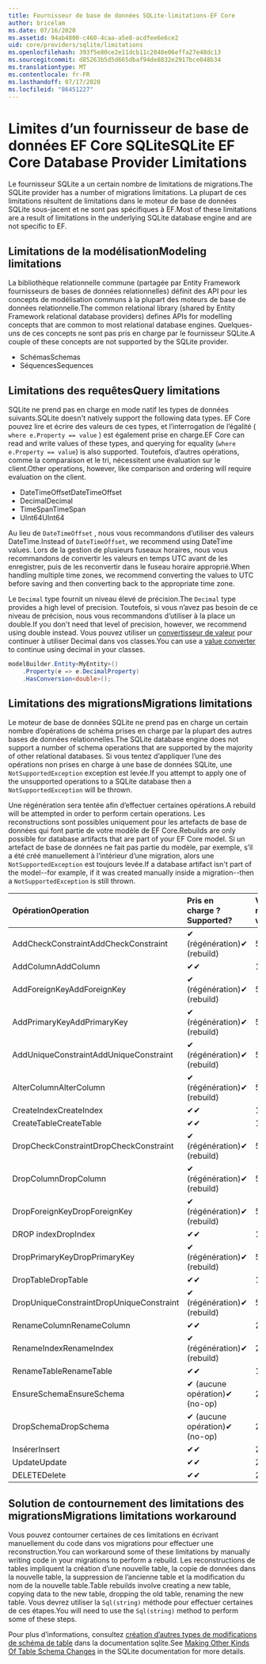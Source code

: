 ```yaml
---
title: Fournisseur de base de données SQLite-limitations-EF Core
author: bricelam
ms.date: 07/16/2020
ms.assetid: 94ab4800-c460-4caa-a5e8-acdfee6e6ce2
uid: core/providers/sqlite/limitations
ms.openlocfilehash: 393f5e80ce2e11dcb11c2048e06effa27e48dc13
ms.sourcegitcommit: d85263b5d5d665dbaf94de8832e2917bce048b34
ms.translationtype: MT
ms.contentlocale: fr-FR
ms.lasthandoff: 07/17/2020
ms.locfileid: "86451227"
---
```

# <a name="sqlite-ef-core-database-provider-limitations"></a><span data-ttu-id="ecdc0-102">Limites d’un fournisseur de base de données EF Core SQLite</span><span class="sxs-lookup"><span data-stu-id="ecdc0-102">SQLite EF Core Database Provider Limitations</span></span>

<span data-ttu-id="ecdc0-103">Le fournisseur SQLite a un certain nombre de limitations de migrations.</span><span class="sxs-lookup"><span data-stu-id="ecdc0-103">The SQLite provider has a number of migrations limitations.</span></span> <span data-ttu-id="ecdc0-104">La plupart de ces limitations résultent de limitations dans le moteur de base de données SQLite sous-jacent et ne sont pas spécifiques à EF.</span><span class="sxs-lookup"><span data-stu-id="ecdc0-104">Most of these limitations are a result of limitations in the underlying SQLite database engine and are not specific to EF.</span></span>

## <a name="modeling-limitations"></a><span data-ttu-id="ecdc0-105">Limitations de la modélisation</span><span class="sxs-lookup"><span data-stu-id="ecdc0-105">Modeling limitations</span></span>

<span data-ttu-id="ecdc0-106">La bibliothèque relationnelle commune (partagée par Entity Framework fournisseurs de bases de données relationnelles) définit des API pour les concepts de modélisation communs à la plupart des moteurs de base de données relationnelle.</span><span class="sxs-lookup"><span data-stu-id="ecdc0-106">The common relational library (shared by Entity Framework relational database providers) defines APIs for modelling concepts that are common to most relational database engines.</span></span> <span data-ttu-id="ecdc0-107">Quelques-uns de ces concepts ne sont pas pris en charge par le fournisseur SQLite.</span><span class="sxs-lookup"><span data-stu-id="ecdc0-107">A couple of these concepts are not supported by the SQLite provider.</span></span>

* <span data-ttu-id="ecdc0-108">Schémas</span><span class="sxs-lookup"><span data-stu-id="ecdc0-108">Schemas</span></span>
* <span data-ttu-id="ecdc0-109">Séquences</span><span class="sxs-lookup"><span data-stu-id="ecdc0-109">Sequences</span></span>

## <a name="query-limitations"></a><span data-ttu-id="ecdc0-110">Limitations des requêtes</span><span class="sxs-lookup"><span data-stu-id="ecdc0-110">Query limitations</span></span>

<span data-ttu-id="ecdc0-111">SQLite ne prend pas en charge en mode natif les types de données suivants.</span><span class="sxs-lookup"><span data-stu-id="ecdc0-111">SQLite doesn't natively support the following data types.</span></span> <span data-ttu-id="ecdc0-112">EF Core pouvez lire et écrire des valeurs de ces types, et l’interrogation de l’égalité ( `where e.Property == value` ) est également prise en charge.</span><span class="sxs-lookup"><span data-stu-id="ecdc0-112">EF Core can read and write values of these types, and querying for equality (`where e.Property == value`) is also supported.</span></span> <span data-ttu-id="ecdc0-113">Toutefois, d’autres opérations, comme la comparaison et le tri, nécessitent une évaluation sur le client.</span><span class="sxs-lookup"><span data-stu-id="ecdc0-113">Other operations, however, like comparison and ordering will require evaluation on the client.</span></span>

* <span data-ttu-id="ecdc0-114">DateTimeOffset</span><span class="sxs-lookup"><span data-stu-id="ecdc0-114">DateTimeOffset</span></span>
* <span data-ttu-id="ecdc0-115">Decimal</span><span class="sxs-lookup"><span data-stu-id="ecdc0-115">Decimal</span></span>
* <span data-ttu-id="ecdc0-116">TimeSpan</span><span class="sxs-lookup"><span data-stu-id="ecdc0-116">TimeSpan</span></span>
* <span data-ttu-id="ecdc0-117">UInt64</span><span class="sxs-lookup"><span data-stu-id="ecdc0-117">UInt64</span></span>

<span data-ttu-id="ecdc0-118">Au lieu de `DateTimeOffset` , nous vous recommandons d’utiliser des valeurs DateTime.</span><span class="sxs-lookup"><span data-stu-id="ecdc0-118">Instead of `DateTimeOffset`, we recommend using DateTime values.</span></span> <span data-ttu-id="ecdc0-119">Lors de la gestion de plusieurs fuseaux horaires, nous vous recommandons de convertir les valeurs en temps UTC avant de les enregistrer, puis de les reconvertir dans le fuseau horaire approprié.</span><span class="sxs-lookup"><span data-stu-id="ecdc0-119">When handling multiple time zones, we recommend converting the values to UTC before saving and then converting back to the appropriate time zone.</span></span>

<span data-ttu-id="ecdc0-120">Le `Decimal` type fournit un niveau élevé de précision.</span><span class="sxs-lookup"><span data-stu-id="ecdc0-120">The `Decimal` type provides a high level of precision.</span></span> <span data-ttu-id="ecdc0-121">Toutefois, si vous n’avez pas besoin de ce niveau de précision, nous vous recommandons d’utiliser à la place un double.</span><span class="sxs-lookup"><span data-stu-id="ecdc0-121">If you don't need that level of precision, however, we recommend using double instead.</span></span> <span data-ttu-id="ecdc0-122">Vous pouvez utiliser un [convertisseur de valeur](../../modeling/value-conversions.md) pour continuer à utiliser Decimal dans vos classes.</span><span class="sxs-lookup"><span data-stu-id="ecdc0-122">You can use a [value converter](../../modeling/value-conversions.md) to continue using decimal in your classes.</span></span>

``` csharp
modelBuilder.Entity<MyEntity>()
    .Property(e => e.DecimalProperty)
    .HasConversion<double>();
```

## <a name="migrations-limitations"></a><span data-ttu-id="ecdc0-123">Limitations des migrations</span><span class="sxs-lookup"><span data-stu-id="ecdc0-123">Migrations limitations</span></span>

<span data-ttu-id="ecdc0-124">Le moteur de base de données SQLite ne prend pas en charge un certain nombre d’opérations de schéma prises en charge par la plupart des autres bases de données relationnelles.</span><span class="sxs-lookup"><span data-stu-id="ecdc0-124">The SQLite database engine does not support a number of schema operations that are supported by the majority of other relational databases.</span></span> <span data-ttu-id="ecdc0-125">Si vous tentez d’appliquer l’une des opérations non prises en charge à une base de données SQLite, une `NotSupportedException` exception est levée.</span><span class="sxs-lookup"><span data-stu-id="ecdc0-125">If you attempt to apply one of the unsupported operations to a SQLite database then a `NotSupportedException` will be thrown.</span></span>

<span data-ttu-id="ecdc0-126">Une régénération sera tentée afin d’effectuer certaines opérations.</span><span class="sxs-lookup"><span data-stu-id="ecdc0-126">A rebuild will be attempted in order to perform certain operations.</span></span> <span data-ttu-id="ecdc0-127">Les reconstructions sont possibles uniquement pour les artefacts de base de données qui font partie de votre modèle de EF Core.</span><span class="sxs-lookup"><span data-stu-id="ecdc0-127">Rebuilds are only possible for database artifacts that are part of your EF Core model.</span></span> <span data-ttu-id="ecdc0-128">Si un artefact de base de données ne fait pas partie du modèle, par exemple, s’il a été créé manuellement à l’intérieur d’une migration, alors une `NotSupportedException` est toujours levée.</span><span class="sxs-lookup"><span data-stu-id="ecdc0-128">If a database artifact isn't part of the model--for example, if it was created manually inside a migration--then a `NotSupportedException` is still thrown.</span></span>

| <span data-ttu-id="ecdc0-129">Opération</span><span class="sxs-lookup"><span data-stu-id="ecdc0-129">Operation</span></span>            | <span data-ttu-id="ecdc0-130">Pris en charge ?</span><span class="sxs-lookup"><span data-stu-id="ecdc0-130">Supported?</span></span>  | <span data-ttu-id="ecdc0-131">Version requise</span><span class="sxs-lookup"><span data-stu-id="ecdc0-131">Requires version</span></span> |
|:---------------------|:------------|:-----------------|
| <span data-ttu-id="ecdc0-132">AddCheckConstraint</span><span class="sxs-lookup"><span data-stu-id="ecdc0-132">AddCheckConstraint</span></span>   | <span data-ttu-id="ecdc0-133">✔ (régénération)</span><span class="sxs-lookup"><span data-stu-id="ecdc0-133">✔ (rebuild)</span></span> | <span data-ttu-id="ecdc0-134">5.0</span><span class="sxs-lookup"><span data-stu-id="ecdc0-134">5.0</span></span>              |
| <span data-ttu-id="ecdc0-135">AddColumn</span><span class="sxs-lookup"><span data-stu-id="ecdc0-135">AddColumn</span></span>            | <span data-ttu-id="ecdc0-136">✔</span><span class="sxs-lookup"><span data-stu-id="ecdc0-136">✔</span></span>           | <span data-ttu-id="ecdc0-137">1.0</span><span class="sxs-lookup"><span data-stu-id="ecdc0-137">1.0</span></span>              |
| <span data-ttu-id="ecdc0-138">AddForeignKey</span><span class="sxs-lookup"><span data-stu-id="ecdc0-138">AddForeignKey</span></span>        | <span data-ttu-id="ecdc0-139">✔ (régénération)</span><span class="sxs-lookup"><span data-stu-id="ecdc0-139">✔ (rebuild)</span></span> | <span data-ttu-id="ecdc0-140">5.0</span><span class="sxs-lookup"><span data-stu-id="ecdc0-140">5.0</span></span>              |
| <span data-ttu-id="ecdc0-141">AddPrimaryKey</span><span class="sxs-lookup"><span data-stu-id="ecdc0-141">AddPrimaryKey</span></span>        | <span data-ttu-id="ecdc0-142">✔ (régénération)</span><span class="sxs-lookup"><span data-stu-id="ecdc0-142">✔ (rebuild)</span></span> | <span data-ttu-id="ecdc0-143">5.0</span><span class="sxs-lookup"><span data-stu-id="ecdc0-143">5.0</span></span>              |
| <span data-ttu-id="ecdc0-144">AddUniqueConstraint</span><span class="sxs-lookup"><span data-stu-id="ecdc0-144">AddUniqueConstraint</span></span>  | <span data-ttu-id="ecdc0-145">✔ (régénération)</span><span class="sxs-lookup"><span data-stu-id="ecdc0-145">✔ (rebuild)</span></span> | <span data-ttu-id="ecdc0-146">5.0</span><span class="sxs-lookup"><span data-stu-id="ecdc0-146">5.0</span></span>              |
| <span data-ttu-id="ecdc0-147">AlterColumn</span><span class="sxs-lookup"><span data-stu-id="ecdc0-147">AlterColumn</span></span>          | <span data-ttu-id="ecdc0-148">✔ (régénération)</span><span class="sxs-lookup"><span data-stu-id="ecdc0-148">✔ (rebuild)</span></span> | <span data-ttu-id="ecdc0-149">5.0</span><span class="sxs-lookup"><span data-stu-id="ecdc0-149">5.0</span></span>              |
| <span data-ttu-id="ecdc0-150">CreateIndex</span><span class="sxs-lookup"><span data-stu-id="ecdc0-150">CreateIndex</span></span>          | <span data-ttu-id="ecdc0-151">✔</span><span class="sxs-lookup"><span data-stu-id="ecdc0-151">✔</span></span>           | <span data-ttu-id="ecdc0-152">1.0</span><span class="sxs-lookup"><span data-stu-id="ecdc0-152">1.0</span></span>              |
| <span data-ttu-id="ecdc0-153">CreateTable</span><span class="sxs-lookup"><span data-stu-id="ecdc0-153">CreateTable</span></span>          | <span data-ttu-id="ecdc0-154">✔</span><span class="sxs-lookup"><span data-stu-id="ecdc0-154">✔</span></span>           | <span data-ttu-id="ecdc0-155">1.0</span><span class="sxs-lookup"><span data-stu-id="ecdc0-155">1.0</span></span>              |
| <span data-ttu-id="ecdc0-156">DropCheckConstraint</span><span class="sxs-lookup"><span data-stu-id="ecdc0-156">DropCheckConstraint</span></span>  | <span data-ttu-id="ecdc0-157">✔ (régénération)</span><span class="sxs-lookup"><span data-stu-id="ecdc0-157">✔ (rebuild)</span></span> | <span data-ttu-id="ecdc0-158">5.0</span><span class="sxs-lookup"><span data-stu-id="ecdc0-158">5.0</span></span>              |
| <span data-ttu-id="ecdc0-159">DropColumn</span><span class="sxs-lookup"><span data-stu-id="ecdc0-159">DropColumn</span></span>           | <span data-ttu-id="ecdc0-160">✔ (régénération)</span><span class="sxs-lookup"><span data-stu-id="ecdc0-160">✔ (rebuild)</span></span> | <span data-ttu-id="ecdc0-161">5.0</span><span class="sxs-lookup"><span data-stu-id="ecdc0-161">5.0</span></span>              |
| <span data-ttu-id="ecdc0-162">DropForeignKey</span><span class="sxs-lookup"><span data-stu-id="ecdc0-162">DropForeignKey</span></span>       | <span data-ttu-id="ecdc0-163">✔ (régénération)</span><span class="sxs-lookup"><span data-stu-id="ecdc0-163">✔ (rebuild)</span></span> | <span data-ttu-id="ecdc0-164">5.0</span><span class="sxs-lookup"><span data-stu-id="ecdc0-164">5.0</span></span>              |
| <span data-ttu-id="ecdc0-165">DROP index</span><span class="sxs-lookup"><span data-stu-id="ecdc0-165">DropIndex</span></span>            | <span data-ttu-id="ecdc0-166">✔</span><span class="sxs-lookup"><span data-stu-id="ecdc0-166">✔</span></span>           | <span data-ttu-id="ecdc0-167">1.0</span><span class="sxs-lookup"><span data-stu-id="ecdc0-167">1.0</span></span>              |
| <span data-ttu-id="ecdc0-168">DropPrimaryKey</span><span class="sxs-lookup"><span data-stu-id="ecdc0-168">DropPrimaryKey</span></span>       | <span data-ttu-id="ecdc0-169">✔ (régénération)</span><span class="sxs-lookup"><span data-stu-id="ecdc0-169">✔ (rebuild)</span></span> | <span data-ttu-id="ecdc0-170">5.0</span><span class="sxs-lookup"><span data-stu-id="ecdc0-170">5.0</span></span>              |
| <span data-ttu-id="ecdc0-171">DropTable</span><span class="sxs-lookup"><span data-stu-id="ecdc0-171">DropTable</span></span>            | <span data-ttu-id="ecdc0-172">✔</span><span class="sxs-lookup"><span data-stu-id="ecdc0-172">✔</span></span>           | <span data-ttu-id="ecdc0-173">1.0</span><span class="sxs-lookup"><span data-stu-id="ecdc0-173">1.0</span></span>              |
| <span data-ttu-id="ecdc0-174">DropUniqueConstraint</span><span class="sxs-lookup"><span data-stu-id="ecdc0-174">DropUniqueConstraint</span></span> | <span data-ttu-id="ecdc0-175">✔ (régénération)</span><span class="sxs-lookup"><span data-stu-id="ecdc0-175">✔ (rebuild)</span></span> | <span data-ttu-id="ecdc0-176">5.0</span><span class="sxs-lookup"><span data-stu-id="ecdc0-176">5.0</span></span>              |
| <span data-ttu-id="ecdc0-177">RenameColumn</span><span class="sxs-lookup"><span data-stu-id="ecdc0-177">RenameColumn</span></span>         | <span data-ttu-id="ecdc0-178">✔</span><span class="sxs-lookup"><span data-stu-id="ecdc0-178">✔</span></span>           | <span data-ttu-id="ecdc0-179">2.2.2</span><span class="sxs-lookup"><span data-stu-id="ecdc0-179">2.2.2</span></span>            |
| <span data-ttu-id="ecdc0-180">RenameIndex</span><span class="sxs-lookup"><span data-stu-id="ecdc0-180">RenameIndex</span></span>          | <span data-ttu-id="ecdc0-181">✔ (régénération)</span><span class="sxs-lookup"><span data-stu-id="ecdc0-181">✔ (rebuild)</span></span> | <span data-ttu-id="ecdc0-182">2.1</span><span class="sxs-lookup"><span data-stu-id="ecdc0-182">2.1</span></span>              |
| <span data-ttu-id="ecdc0-183">RenameTable</span><span class="sxs-lookup"><span data-stu-id="ecdc0-183">RenameTable</span></span>          | <span data-ttu-id="ecdc0-184">✔</span><span class="sxs-lookup"><span data-stu-id="ecdc0-184">✔</span></span>           | <span data-ttu-id="ecdc0-185">1.0</span><span class="sxs-lookup"><span data-stu-id="ecdc0-185">1.0</span></span>              |
| <span data-ttu-id="ecdc0-186">EnsureSchema</span><span class="sxs-lookup"><span data-stu-id="ecdc0-186">EnsureSchema</span></span>         | <span data-ttu-id="ecdc0-187">✔ (aucune opération)</span><span class="sxs-lookup"><span data-stu-id="ecdc0-187">✔ (no-op)</span></span>   | <span data-ttu-id="ecdc0-188">2.0</span><span class="sxs-lookup"><span data-stu-id="ecdc0-188">2.0</span></span>              |
| <span data-ttu-id="ecdc0-189">DropSchema</span><span class="sxs-lookup"><span data-stu-id="ecdc0-189">DropSchema</span></span>           | <span data-ttu-id="ecdc0-190">✔ (aucune opération)</span><span class="sxs-lookup"><span data-stu-id="ecdc0-190">✔ (no-op)</span></span>   | <span data-ttu-id="ecdc0-191">2.0</span><span class="sxs-lookup"><span data-stu-id="ecdc0-191">2.0</span></span>              |
| <span data-ttu-id="ecdc0-192">Insérer</span><span class="sxs-lookup"><span data-stu-id="ecdc0-192">Insert</span></span>               | <span data-ttu-id="ecdc0-193">✔</span><span class="sxs-lookup"><span data-stu-id="ecdc0-193">✔</span></span>           | <span data-ttu-id="ecdc0-194">2.0</span><span class="sxs-lookup"><span data-stu-id="ecdc0-194">2.0</span></span>              |
| <span data-ttu-id="ecdc0-195">Update</span><span class="sxs-lookup"><span data-stu-id="ecdc0-195">Update</span></span>               | <span data-ttu-id="ecdc0-196">✔</span><span class="sxs-lookup"><span data-stu-id="ecdc0-196">✔</span></span>           | <span data-ttu-id="ecdc0-197">2.0</span><span class="sxs-lookup"><span data-stu-id="ecdc0-197">2.0</span></span>              |
| <span data-ttu-id="ecdc0-198">DELETE</span><span class="sxs-lookup"><span data-stu-id="ecdc0-198">Delete</span></span>               | <span data-ttu-id="ecdc0-199">✔</span><span class="sxs-lookup"><span data-stu-id="ecdc0-199">✔</span></span>           | <span data-ttu-id="ecdc0-200">2.0</span><span class="sxs-lookup"><span data-stu-id="ecdc0-200">2.0</span></span>              |

## <a name="migrations-limitations-workaround"></a><span data-ttu-id="ecdc0-201">Solution de contournement des limitations des migrations</span><span class="sxs-lookup"><span data-stu-id="ecdc0-201">Migrations limitations workaround</span></span>

<span data-ttu-id="ecdc0-202">Vous pouvez contourner certaines de ces limitations en écrivant manuellement du code dans vos migrations pour effectuer une reconstruction.</span><span class="sxs-lookup"><span data-stu-id="ecdc0-202">You can workaround some of these limitations by manually writing code in your migrations to perform a rebuild.</span></span> <span data-ttu-id="ecdc0-203">Les reconstructions de tables impliquent la création d’une nouvelle table, la copie de données dans la nouvelle table, la suppression de l’ancienne table et la modification du nom de la nouvelle table.</span><span class="sxs-lookup"><span data-stu-id="ecdc0-203">Table rebuilds involve creating a new table, copying data to the new table, dropping the old table, renaming the new table.</span></span> <span data-ttu-id="ecdc0-204">Vous devrez utiliser la `Sql(string)` méthode pour effectuer certaines de ces étapes.</span><span class="sxs-lookup"><span data-stu-id="ecdc0-204">You will need to use the `Sql(string)` method to perform some of these steps.</span></span>

<span data-ttu-id="ecdc0-205">Pour plus d’informations, consultez [création d’autres types de modifications de schéma de table](https://sqlite.org/lang_altertable.html#otheralter) dans la documentation sqlite.</span><span class="sxs-lookup"><span data-stu-id="ecdc0-205">See [Making Other Kinds Of Table Schema Changes](https://sqlite.org/lang_altertable.html#otheralter) in the SQLite documentation for more details.</span></span>
